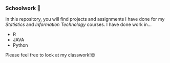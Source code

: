 ### Schoolwork 🎒

In this repository, you will find projects and assignments I have done for my *Statistics* and *Information Technology* courses. 
I have done work in...
  - R
  - JAVA
  - Python

Please feel free to look at my classwork!😊
